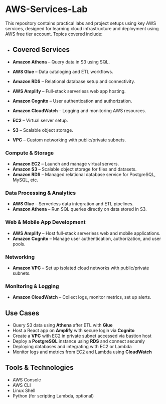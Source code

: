 # AWS-Services-Lab

This repository contains practical labs and project setups using key AWS services, designed for learning cloud infrastructure and deployment using AWS free tier account. Topics covered include:

- ## Covered Services

- **Amazon Athena** – Query data in S3 using SQL.
- **AWS Glue** – Data cataloging and ETL workflows.
- **Amazon RDS** – Relational database setup and connectivity.
- **AWS Amplify** – Full-stack serverless web app hosting.
- **Amazon Cognito** – User authentication and authorization.
- **Amazon CloudWatch** – Logging and monitoring AWS resources.
- **EC2** – Virtual server setup.
- **S3** – Scalable object storage.
- **VPC** – Custom networking with public/private subnets.

###  Compute & Storage
- **Amazon EC2** – Launch and manage virtual servers.
- **Amazon S3** – Scalable object storage for files and datasets.
- **Amazon RDS** – Managed relational database service for PostgreSQL, MySQL, etc.

###  Data Processing & Analytics
- **AWS Glue** – Serverless data integration and ETL pipelines.
- **Amazon Athena** – Run SQL queries directly on data stored in S3.

###  Web & Mobile App Development
- **AWS Amplify** – Host full-stack serverless web and mobile applications.
- **Amazon Cognito** – Manage user authentication, authorization, and user pools.

###  Networking
- **Amazon VPC** – Set up isolated cloud networks with public/private subnets.

###  Monitoring & Logging
- **Amazon CloudWatch** – Collect logs, monitor metrics, set up alerts.

##  Use Cases

- Query S3 data using **Athena** after ETL with **Glue**
- Host a React app on **Amplify** with secure login via **Cognito**
- Create a **VPC** with EC2 in private subnet accessed via bastion host
- Deploy a **PostgreSQL** instance using **RDS** and connect securely 
- Deploying databases and integrating with EC2 or Lambda
- Monitor logs and metrics from EC2 and Lambda using **CloudWatch**

## Tools & Technologies
- AWS Console
- AWS CLI
- Linux Shell
- Python (for scripting Lambda, optional)





